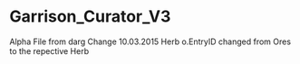 # Garrison_Curator_V3
Alpha File from darg
Change 10.03.2015
Herb o.EntryID changed from Ores to the repective Herb
